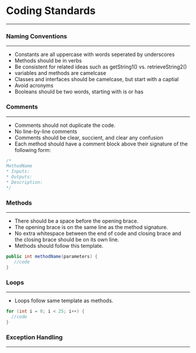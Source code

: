 # Coding Standards
---

### Naming Conventions
---
- Constants are all uppercase with words seperated by underscores
- Methods should be in verbs
- Be consistent for related ideas such as getString1() vs. retrieveString2()
- variables and methods are camelcase
- Classes and interfaces should be camelcase, but start with a captial
- Avoid acronyms
- Booleans should be two words, starting with is or has


### Comments
---
- Comments should not duplicate the code.
- No line-by-line comments
- Comments should be clear, succient, and clear any confusion
- Each method should have a comment block above their signature of the following form:
```Java
/* 
MethodName
* Inputs:
* Outputs:
* Description:
*/
```
### Methods
---
- There should be a space before the opening brace. 
- The opening brace is on the same line as the method signature.
- No extra whitespace between the end of code and closing brace and the closing brace should be on its own line.
- Methods should follow this template.
 ```Java
public int methodName(parameters) {
    //code
}
```
### Loops
---
- Loops follow same template as methods.
```Java
for (int i = 0; i < 25; i++) {
  //code
}

```

### Exception Handling
---
